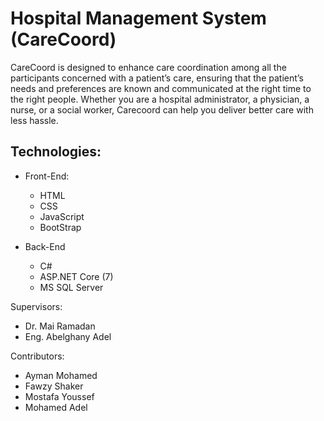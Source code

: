 # Hospital Management System (CareCoord)
CareCoord is designed to enhance care coordination among all the participants concerned with a patient’s care, ensuring that the patient’s needs and preferences are known and communicated at the right time to the right people. Whether you are a hospital administrator, a physician, a nurse, or a social worker, Carecoord can help you deliver better care with less hassle.


## Technologies:
- Front-End:
    - HTML
    - CSS
    - JavaScript
    - BootStrap

- Back-End
    - C#
    - ASP.NET Core (7)
    - MS SQL Server


Supervisors:
  - Dr. Mai Ramadan
  - Eng. Abelghany Adel

Contributors:
  - Ayman Mohamed 
  - Fawzy Shaker
  - Mostafa Youssef
  - Mohamed Adel
